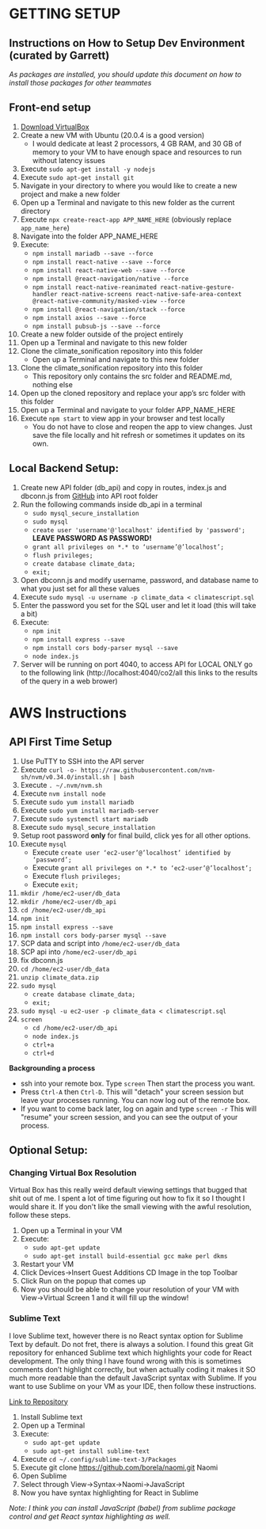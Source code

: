 # GETTING SETUP

## Instructions on How to Setup Dev Environment (curated by Garrett)
  
_As packages are installed, you should update this document on how to install those packages for other teammates_  
  
## Front-end setup
1. [Download VirtualBox](https://www.virtualbox.org/wiki/Downloads)
2. Create a new VM with Ubuntu (20.0.4 is a good version)
    - I would dedicate at least 2 processors, 4 GB RAM, and 30 GB of memory to your VM to have enough space and resources to run without latency issues
3. Execute `sudo apt-get install -y nodejs`
4. Execute `sudo apt-get install git`
5. Navigate in your directory to where you would like to create a new project and make a new folder
6. Open up a Terminal and navigate to this new folder as the current directory
7. Execute `npx create-react-app APP_NAME_HERE` (obviously replace `app_name_here`)
8. Navigate into the folder APP_NAME_HERE
9. Execute:
    - `npm install mariadb --save --force`
    - `npm install react-native --save --force`
    - `npm install react-native-web --save --force`
    - `npm install @react-navigation/native --force`
    - `npm install react-native-reanimated react-native-gesture-handler react-native-screens react-native-safe-area-context @react-native-community/masked-view --force`
    - `npm install @react-navigation/stack --force`
    - `npm install axios --save --force`
    - `npm install pubsub-js --save --force`
10. Create a new folder outside of the project entirely
11. Open up a Terminal and navigate to this new folder
12. Clone the climate_sonification repository into this folder
    - Open up a Terminal and navigate to this new folder
13. Clone the climate_sonification repository into this folder
    - This repository only contains the src folder and README.md, nothing else
14. Open up the cloned repository and replace your app’s src folder with this folder
15. Open up a Terminal and navigate to your folder APP_NAME_HERE
16. Execute `npm start` to view app in your browser and test locally
    - You do not have to close and reopen the app to view changes. Just save the file locally and hit refresh or sometimes it updates on its own.

## Local Backend Setup:
  
1. Create new API folder (db_api) and copy in routes, index.js and dbconn.js from [GitHub](https://github.com/ghempy/fetchAPI) into API root folder
2. Run the following commands inside db_api in a terminal
    - `sudo mysql_secure_installation`
    - `sudo mysql`
    - `create user 'username'@'localhost' identified by 'password';` **LEAVE PASSWORD AS PASSWORD!**
    - `grant all privileges on *.* to ‘username’@’localhost’;`
    - `flush privileges;`
    - `create database climate_data;`
    - `exit;`
3. Open dbconn.js and modify username, password, and database name to what you just set for all these values
4. Execute `sudo mysql -u username -p climate_data < climatescript.sql`
5. Enter the password you set for the SQL user and let it load (this will take a bit)
6. Execute:
    - `npm init`
    - `npm install express --save`
    - `npm install cors body-parser mysql --save`
    - `node index.js`
7. Server will be running on port 4040, to access API for LOCAL ONLY go to the following link (http://localhost:4040/co2/all this links to the results of the query in a web brower)
  

# AWS Instructions

## API First Time Setup

1. Use PuTTY to SSH into the API server
2. Execute `curl -o- https://raw.githubusercontent.com/nvm-sh/nvm/v0.34.0/install.sh | bash`
3. Execute `. ~/.nvm/nvm.sh`
4. Execute `nvm install node`
5. Execute `sudo yum install mariadb`
6. Execute `sudo yum install mariadb-server`
7. Execute `sudo systemctl start mariadb`
8. Execute `sudo mysql_secure_installation`
9. Setup root password **only** for final build, click yes for all other options.
10. Execute `mysql`
    - Execute `create user ‘ec2-user’@’localhost’ identified by ‘password’;`
    - Execute `grant all privileges on *.* to ‘ec2-user’@’localhost’;`
    - Execute `flush privileges;`
    - Execute `exit;`
11. `mkdir /home/ec2-user/db_data`
12. `mkdir /home/ec2-user/db_api`
13. `cd /home/ec2-user/db_api`
14. `npm init`
15. `npm install express --save`
16. `npm install cors body-parser mysql --save`
17. SCP data and script into `/home/ec2-user/db_data`
18. SCP api into `/home/ec2-user/db_api`
19. fix dbconn.js
20. `cd /home/ec2-user/db_data`
21. `unzip climate_data.zip`
22. `sudo mysql`
    - `create database climate_data;`
    - `exit;`
23. `sudo mysql -u ec2-user -p climate_data < climatescript.sql`
24. `screen`
    - `cd /home/ec2-user/db_api`
    - `node index.js`
    - `ctrl+a`
    - `ctrl+d`
  
**Backgrounding a process**
- ssh into your remote box. Type `screen` Then start the process you want.
- Press `Ctrl-A` then `Ctrl-D`. This will "detach" your screen session but leave your processes running. You can now log out of the remote box.
- If you want to come back later, log on again and type `screen -r` This will "resume" your screen session, and you can see the output of your process.
  
## Optional Setup:

### Changing Virtual Box Resolution
Virtual Box has this really weird default viewing settings that bugged that shit out of me. I spent a lot of time figuring out how to fix it so I thought I would share it. If you don't like the small viewing with the awful resolution, follow these steps.  
1. Open up a Terminal in your VM
2. Execute: 
    - `sudo apt-get update`
    - `sudo apt-get install build-essential gcc make perl dkms`
3. Restart your VM
4. Click Devices->Insert Guest Additions CD Image in the top Toolbar
5. Click Run on the popup that comes up
6. Now you should be able to change your resolution of your VM with View->Virtual Screen 1 and it will fill up the window!
  
### Sublime Text
I love Sublime text, however there is no React syntax option for Sublime Text by default. Do not fret, there is always a solution. I found this great Git repository for enhanced Sublime text which highlights your code for React development. The only thing I have found wrong with this is sometimes comments don’t highlight correctly, but when actually coding it makes it SO much more readable than the default JavaScript syntax with Sublime. If you want to use Sublime on your VM as your IDE, then follow these instructions.  
  
[Link to Repository](https://github.com/borela/naomi)  
  
1. Install Sublime text
2. Open up a Terminal
3. Execute:
    - `sudo apt-get update`
    - `sudo apt-get install sublime-text`
4. Execute `cd ~/.config/sublime-text-3/Packages`
5. Execute git clone https://github.com/borela/naomi.git Naomi
6. Open Sublime
7. Select through View->Syntax->Naomi->JavaScript
8. Now you have syntax highlighting for React in Sublime
  
_Note: I think you can install JavaScript (babel) from sublime package control and get React syntax highlighting as well._  
